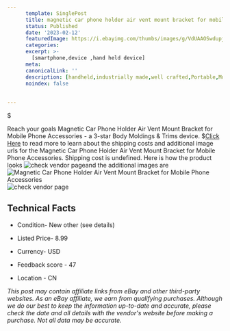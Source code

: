 ```yaml
---
      template: SinglePost
      title: magnetic car phone holder air vent mount bracket for mobile phone accessories
      status: Published
      date: '2023-02-12'
      featuredImage: https://i.ebayimg.com/thumbs/images/g/VdUAAOSwdupjJCmC/s-l225.jpg
      categories: 
      excerpt: >-
        [smartphone,device ,hand held device]
      meta:
      canonicalLink: ''
      description: [handheld,industrially made,well crafted,Portable,Mobile,Compact,Convenient,Lightweight,Maneuverable,Man-portable,Miniature,Carriable,Hand-held,Light,Holdable,Transportable,Mobile device,Pocket-sized,On-the-go,Wireless,Cordless,Compact size,Convenient size, smartphone,device ,hand held device]
      noindex: false
      
        
---
```

$

Reach your goals Magnetic Car Phone Holder Air Vent Mount Bracket for Mobile Phone Accessories - a 3-star Body Moldings & Trims device.
$[Click Here](https://www.ebay.com/itm/234697367070?fits=Make%3AMercury&hash=item36a50d9e1e%3Ag%3AVdUAAOSwdupjJCmC&mkevt=1&mkcid=1&mkrid=711-53200-19255-0&campid=%253CePNCampaignId%253E&customid=%253CreferenceId%253E&toolid=10049) to read more to learn about the shipping costs and additional image urls for the Magnetic Car Phone Holder Air Vent Mount Bracket for Mobile Phone Accessories. Shipping cost is undefined. Here is how the product looks ![check vendor page](https://i.ebayimg.com/thumbs/images/g/VdUAAOSwdupjJCmC/s-l225.jpg)and the additional images are![Magnetic Car Phone Holder Air Vent Mount Bracket for Mobile Phone Accessories](https://i.ebayimg.com/images/g/VdUAAOSwdupjJCmC/s-l1200.jpg)![check vendor page](https://origin-galleryplus.ebayimg.com/ws/web/234697367070_2_0_1/225x225.jpg,https://origin-galleryplus.ebayimg.com/ws/web/234697367070_3_0_1/225x225.jpg,https://origin-galleryplus.ebayimg.com/ws/web/234697367070_4_0_1/225x225.jpg,https://origin-galleryplus.ebayimg.com/ws/web/234697367070_5_0_1/225x225.jpg,https://origin-galleryplus.ebayimg.com/ws/web/234697367070_6_0_1/225x225.jpg,https://origin-galleryplus.ebayimg.com/ws/web/234697367070_7_0_1/225x225.jpg,https://origin-galleryplus.ebayimg.com/ws/web/234697367070_8_0_1/225x225.jpg,https://origin-galleryplus.ebayimg.com/ws/web/234697367070_9_0_1/225x225.jpg,https://origin-galleryplus.ebayimg.com/ws/web/234697367070_10_0_1/225x225.jpg,https://origin-galleryplus.ebayimg.com/ws/web/234697367070_11_0_1/225x225.jpg,https://origin-galleryplus.ebayimg.com/ws/web/234697367070_12_0_1/225x225.jpg)



 ## Technical Facts 



     
      

 - Condition- New other (see details) 


      

 - Listed Price- 8.99 


      

 - Currency- USD 


      

 - Feedback score - 47 


      

 - Location - CN 


      
      

 *_This post may contain affiliate links from eBay and other third-party websites. As an eBay affiliate, we earn from qualifying purchases. Although we do our best to keep the information up-to-date and accurate, please check the date and all details with the vendor's website before making a purchase. Not all data may be accurate._*






